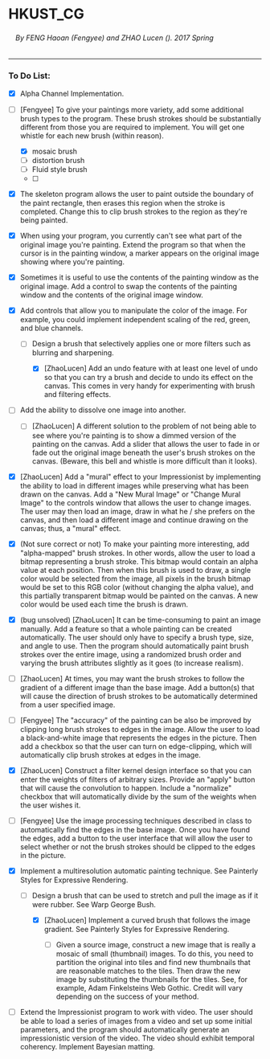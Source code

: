 # HKUST_CG 
###### 　By FENG Haoan (Fengyee) and ZHAO Lucen (). 2017 Spring
***
### To Do List: 

- [x] Alpha Channel Implementation.

- [ ] [Fengyee] To give your paintings more variety, add some additional brush types to the program. These brush strokes should be substantially different from those you are required to implement. You will get one whistle for each new brush (within reason).
    - [x] mosaic brush
    - [ ] distortion brush
    - [ ] Fluid style brush
    - [ ] 

- [x] The skeleton program allows the user to paint outside the boundary of the paint rectangle, then erases this region when the stroke is completed. Change this to clip brush strokes to the region as they're being painted.

- [x]  When using your program, you currently can't see what part of the original image you're painting. Extend the program so that when the cursor is in the painting window, a marker appears on the original image showing where you're painting.

- [x]  Sometimes it is useful to use the contents of the painting window as the original image. Add a control to swap the contents of the painting window and the contents of the original image window.

- [x]  Add controls that allow you to manipulate the color of the image. For example, you could implement independent scaling of the red, green, and blue channels.

    - [ ] Design a brush that selectively applies one or more filters such as blurring and sharpening.

        - [x]  [ZhaoLucen] Add an undo feature with at least one level of undo so that you can try a brush and decide to undo its effect on the canvas. This comes in very handy for experimenting with brush and filtering effects.

- [ ]  Add the ability to dissolve one image into another.

    - [ ]  [ZhaoLucen] A different solution to the problem of not being able to see where you're painting is to show a dimmed version of the painting on the canvas. Add a slider that allows the user to fade in or fade out the original image beneath the user's brush strokes on the canvas. (Beware, this bell and whistle is more difficult than it looks).

- [x]  [ZhaoLucen] Add a "mural" effect to your Impressionist by implementing the ability to load in different images while preserving what has been drawn on the canvas. Add a "New Mural Image" or "Change Mural Image" to the controls window that allows the user to change images. The user may then load an image, draw in what he / she prefers on the canvas, and then load a different image and continue drawing on the canvas; thus, a "mural" effect.

- [x]  (Not sure correct or not) To make your painting more interesting, add "alpha-mapped" brush strokes. In other words, allow the user to load a bitmap representing a brush stroke. This bitmap would contain an alpha value at each position. Then when this brush is used to draw, a single color would be selected from the image, all pixels in the brush bitmap would be set to this RGB color (without changing the alpha value), and this partially transparent bitmap would be painted on the canvas. A new color would be used each time the brush is drawn.

- [x]  (bug unsolved) [ZhaoLucen] It can be time-consuming to paint an image manually. Add a feature so that a whole painting can be created automatically. The user should only have to specify a brush type, size, and angle to use. Then the program should automatically paint brush strokes over the entire image, using a randomized brush order and varying the brush attributes slightly as it goes (to increase realism).

- [ ]  [ZhaoLucen] At times, you may want the brush strokes to follow the gradient of a different image than the base image. Add a button(s) that will cause the direction of brush strokes to be automatically determined from a user specified image.

- [ ]  [Fengyee] The "accuracy" of the painting can be also be improved by clipping long brush strokes to edges in the image. Allow the user to load a black-and-white image that represents the edges in the picture. Then add a checkbox so that the user can turn on edge-clipping, which will automatically clip brush strokes at edges in the image.

- [x]  [ZhaoLucen] Construct a filter kernel design interface so that you can enter the weights of filters of arbitrary sizes. Provide an "apply" button that will cause the convolution to happen. Include a "normalize" checkbox that will automatically divide by the sum of the weights when the user wishes it.

- [ ]  [Fengyee] Use the image processing techniques described in class to automatically find the edges in the base image. Once you have found the edges, add a button to the user interface that will allow the user to select whether or not the brush strokes should be clipped to the edges in the picture.

- [x] Implement a multiresolution automatic painting technique. See Painterly Styles for Expressive Rendering.

    - [ ]  Design a brush that can be used to stretch and pull the image as if it were rubber. See Warp George Bush.

        - [x]  [ZhaoLucen] Implement a curved brush that follows the image gradient. See Painterly Styles for Expressive Rendering.

            - [ ]  Given a source image, construct a new image that is really a mosaic of small (thumbnail) images. To do this, you need to partition the original into tiles and find new thumbnails that are reasonable matches to the tiles. Then draw the new image by substituting the thumbnails for the tiles. See, for example, Adam Finkelsteins Web Gothic. Credit will vary depending on the success of your method.

- [ ] Extend the Impressionist program to work with video. The user should be able to load a series of images from a video and set up some initial parameters, and the program should automatically generate an impressionistic version of the video. The video should exhibit temporal coherency. Implement Bayesian matting.
